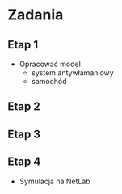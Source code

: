 # Zadania

## Etap 1

- Opracować model
  - system antywłamaniowy
  - samochód

## Etap 2

## Etap 3

## Etap 4

- Symulacja na NetLab